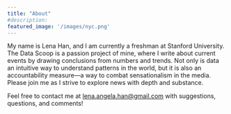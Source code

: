 ```yaml
---
title: "About"
#description:
featured_image: '/images/nyc.png'
---
```

My name is Lena Han, and I am currently a freshman at Stanford University. The Data Scoop is a passion project of mine, where I write about current events by drawing conclusions from numbers and trends. Not only is data an intuitive way to understand patterns in the world, but it is also an accountability measure—a way to combat sensationalism in the media. Please join me as I strive to explore news with depth and substance.

Feel free to contact me at lena.angela.han@gmail.com with suggestions, questions, and comments!
